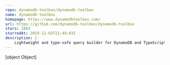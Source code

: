 ```yaml
---
repo: dynamodb-toolbox/dynamodb-toolbox
name: dynamodb-toolbox
homepage: https://www.dynamodbtoolbox.com/
url: https://github.com/dynamodb-toolbox/dynamodb-toolbox
stars: 1883
starredAt: 2019-12-03T21:49:03Z
description: |-
    Lightweight and type-safe query builder for DynamoDB and TypeScript
---
```


[object Object]
